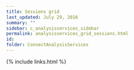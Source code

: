```yaml
---
title: Sessions grid
last_updated: July 29, 2016
summary: ""
sidebar: c_analysisservices_sidebar
permalink: analysisservices_grid_sessions.html
id: 
folder: ConnectAnalysisServices
---
```





{% include links.html %}
